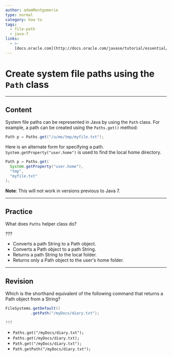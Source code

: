 ```yaml
---
author: adamMontgomerie
type: normal
category: how to
tags:
  - file-path
  - java-7
links:
  - >-
    [docs.oracle.com](http://docs.oracle.com/javase/tutorial/essential/io/pathOps.html){website}
---
```


# Create system file paths using the `Path` class


---

## Content

System file paths can be represented in Java by using the `Path` class. For example, a path can be created using the `Paths.get()` method:

```java
Path p = Paths.get("/u/me/tmp/myfile.txt");
```

Here is an alternate form for specifying a path. `System.getProperty("user.home")` is used to find the local home directory.

```java
Path p = Paths.get(
  System.getProperty("user.home"),
  "tmp", 
  "myfile.txt"
);
```

**Note**: This will not work in versions previous to Java 7.


---

## Practice

What does `Paths` helper class do?

???

- Converts a path String to a Path object.
- Converts a Path object to a path String.
- Returns a path String to the local folder.
- Returns only a Path object to the user's home folder.


---

## Revision

Which is the shorthand equivalent of the following command that returns a Path object from a String?

```java
FileSystems.getDefault()
           .getPath("/myDocs/diary.txt");

???
```

- `Paths.get("/myDocs/diary.txt");`
- `Paths.get(/myDocs/diary.txt);`
- `Path.get("/myDocs/diary.txt");`
- `Path.getPath("/myDocs/diary.txt");`
